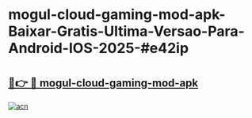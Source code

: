# mogul-cloud-gaming-mod-apk-Baixar-Gratis-Ultima-Versao-Para-Android-IOS-2025-#e42ip

# <h2><a href="https://ainizakaria.my?title=mogul-cloud-gaming-mod-apk&ref=22M">🔗👉 🔴 mogul-cloud-gaming-mod-apk</a></h2>

[![acn](https://github.com/user-attachments/assets/0f9c940e-d8b0-45ae-aac7-cd30a18b3e1c)](https://ainizakaria.my?title=mogul-cloud-gaming-mod-apk&ref=22M)

